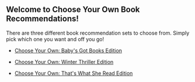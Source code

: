 ## Welcome to Choose Your Own Book Recommendations!

There are three different book recommendation sets to choose from. Simply pick which one you want and off you go!

- [Choose Your Own: Baby's Got Books Edition](https://megkorpics.github.io/ChooseYourOwnBookRecs/ChooseYourOwn_BabysGotBooksEdition.html "Pick this one for a wide variety of genres to explore")

- [Choose Your Own: Winter Thriller Edition](/ChooseYourOwn_WinterThrillerEdition.html "Pick this one to explore winter thrillers")

- [Choose Your Own: That's What She Read Edition](/ChooseYourOwn_ThatsWhatSheReadEdition.html "Only pick this one if you're ready for some ... textual relations")

